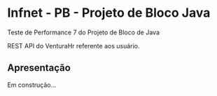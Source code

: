 # Infnet - PB - Projeto de Bloco Java
Teste de Performance 7 do Projeto de Bloco de Java 

REST API do VenturaHr referente aos usuário.

## Apresentação

Em construção...

